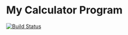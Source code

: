 # My Calculator Program
[![Build Status](https://app.travis-ci.com/DikshaAGowda/travisdemo.svg?branch=master)](https://app.travis-ci.com/DikshaAGowda/travisdemo)
